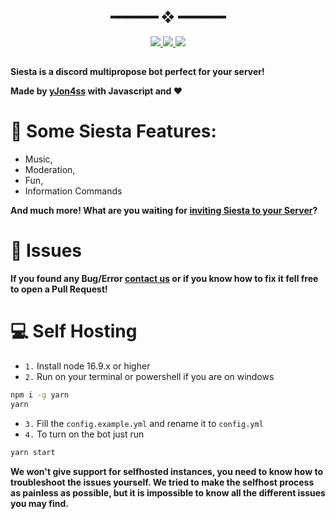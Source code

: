 <h2 align="center"> ━━━━━━  ❖  ━━━━━━ </h2>

<div align="center">
   <p></p>
   <a href="https://github.com/yJon4ss/Siesta/stargazers">
      <img src="https://img.shields.io/github/stars/yJon4ss/Siesta?color=%23ffb29b&labelColor=%23101415&style=for-the-badge">
   </a>
   <a href="https://github.com/yJon4ss/Siesta/network/members/">
      <img src="https://img.shields.io/github/forks/yJon4ss/Siesta?color=%23A2B7EE&labelColor=%23101415&style=for-the-badge">
   </a>
   <a href="https://github.com/yJon4ss/Siesta/">
      <img src="https://img.shields.io/github/repo-size/yJon4ss/Siesta?color=%23ee6a70&labelColor=%23101415&style=for-the-badge">
   </a>
   <br>
</div>

<p/>

<h2></h2>

**Siesta is a discord multipropose bot perfect for your server!**

**Made by [yJon4ss](https://github.com/yJon4ss) with Javascript and ❤️**

# **🚀 Some Siesta Features:**
- Music,
- Moderation, 
- Fun,
- Information Commands 

**And much more! What are you waiting for [inviting Siesta to your Server](https://discord.com/api/oauth2/authorize?client_id=907747074118926347&permissions=271641686&scope=applications.commands%20bot)?**

# **🐛 Issues**

**If you found any Bug/Error [contact us](https://discord.com/invite/BRQccw7HhZ) or if you know how to fix it fell free to open a Pull Request!**

# **💻 Self Hosting**

- `1.` Install node 16.9.x or higher
- `2.` Run on your terminal or powershell if you are on windows
```bash
npm i -g yarn
yarn
```
- `3.` Fill the `config.example.yml` and rename it to `config.yml`
- `4.` To turn on the bot just run 
```bash
yarn start
```
**We won't give support for selfhosted instances, you need to know how to troubleshoot the issues yourself. We tried to make the selfhost process as painless as possible, but it is impossible to know all the different issues you may find.**
